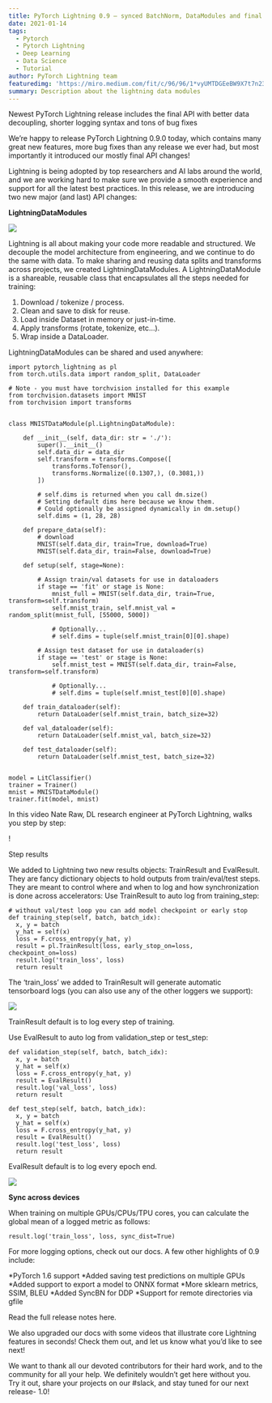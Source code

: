 ```yaml
---
title: PyTorch Lightning 0.9 — synced BatchNorm, DataModules and final API!
date: 2021-01-14
tags: 
  - Pytorch
  - Pytorch Lightning
  - Deep Learning
  - Data Science
  - Tutorial
author: PyTorch Lightning team
featuredimg: 'https://miro.medium.com/fit/c/96/96/1*vyUMTDGEeBW9X7t7n23X7g.png'
summary: Description about the lightning data modules
---
```

Newest PyTorch Lightning release includes the final API with better data decoupling, shorter logging syntax and tons of bug fixes

We’re happy to release PyTorch Lightning 0.9.0 today, which contains many great new features, more bug fixes than any release we ever had, but most importantly it introduced our mostly final API changes!

Lightning is being adopted by top researchers and AI labs around the world, and we are working hard to make sure we provide a smooth experience and support for all the latest best practices.
In this release, we are introducing two new major (and last) API changes:

**LightningDataModules**

![](https://miro.medium.com/max/700/1*vAMTBrmXPUtyvqR72i-wew.gif)
 
 Lightning is all about making your code more readable and structured.
We decouple the model architecture from engineering, and we continue to do the same with data. To make sharing and reusing data splits and transforms across projects, we created LightningDataModules.
A LightningDataModule is a shareable, reusable class that encapsulates all the steps needed for training:
1. Download / tokenize / process.
2. Clean and save to disk for reuse.
3. Load inside Dataset in memory or just-in-time.
4. Apply transforms (rotate, tokenize, etc…).
5. Wrap inside a DataLoader.

LightningDataModules can be shared and used anywhere:

```
import pytorch_lightning as pl
from torch.utils.data import random_split, DataLoader

# Note - you must have torchvision installed for this example
from torchvision.datasets import MNIST
from torchvision import transforms


class MNISTDataModule(pl.LightningDataModule):

    def __init__(self, data_dir: str = './'):
        super().__init__()
        self.data_dir = data_dir
        self.transform = transforms.Compose([
            transforms.ToTensor(),
            transforms.Normalize((0.1307,), (0.3081,))
        ])

        # self.dims is returned when you call dm.size()
        # Setting default dims here because we know them.
        # Could optionally be assigned dynamically in dm.setup()
        self.dims = (1, 28, 28)

    def prepare_data(self):
        # download
        MNIST(self.data_dir, train=True, download=True)
        MNIST(self.data_dir, train=False, download=True)

    def setup(self, stage=None):

        # Assign train/val datasets for use in dataloaders
        if stage == 'fit' or stage is None:
            mnist_full = MNIST(self.data_dir, train=True, transform=self.transform)
            self.mnist_train, self.mnist_val = random_split(mnist_full, [55000, 5000])

            # Optionally...
            # self.dims = tuple(self.mnist_train[0][0].shape)

        # Assign test dataset for use in dataloader(s)
        if stage == 'test' or stage is None:
            self.mnist_test = MNIST(self.data_dir, train=False, transform=self.transform)

            # Optionally...
            # self.dims = tuple(self.mnist_test[0][0].shape)

    def train_dataloader(self):
        return DataLoader(self.mnist_train, batch_size=32)

    def val_dataloader(self):
        return DataLoader(self.mnist_val, batch_size=32)

    def test_dataloader(self):
        return DataLoader(self.mnist_test, batch_size=32)
      

model = LitClassifier()
trainer = Trainer()
mnist = MNISTDataModule()
trainer.fit(model, mnist)

```

In this video Nate Raw, DL research engineer at PyTorch Lightning, walks you step by step:

! [](https://youtu.be/L---MBeSXFw)

Step results

We added to Lightning two new results objects: TrainResult and EvalResult. They are fancy dictionary objects to hold outputs from train/eval/test steps. They are meant to control where and when to log and how synchronization is done across accelerators:
Use TrainResult to auto log from training_step:

```
# without val/test loop you can add model checkpoint or early stop
def training_step(self, batch, batch_idx):
  x, y = batch
  y_hat = self(x)
  loss = F.cross_entropy(y_hat, y)
  result = pl.TrainResult(loss, early_stop_on=loss, checkpoint_on=loss)
  result.log('train_loss', loss)
  return result

```

The ‘train_loss’ we added to TrainResult will generate automatic tensorboard logs (you can also use any of the other loggers we support):

![](https://miro.medium.com/max/700/1*PS99ZwxC0dfliCA6Tt9izA.png)

TrainResult default is to log every step of training.

Use EvalResult to auto log from validation_step or test_step:
```
def validation_step(self, batch, batch_idx):
  x, y = batch
  y_hat = self(x)
  loss = F.cross_entropy(y_hat, y)
  result = EvalResult()
  result.log('val_loss', loss)
  return result

def test_step(self, batch, batch_idx):
  x, y = batch
  y_hat = self(x)
  loss = F.cross_entropy(y_hat, y)
  result = EvalResult()
  result.log('test_loss', loss)
  return result
  ```

  EvalResult default is to log every epoch end.

  ![](https://miro.medium.com/max/700/1*K5zsUdjJdmC9iM_bY8RLzA.png)

**Sync across devices**

When training on multiple GPUs/CPUs/TPU cores, you can calculate the global mean of a logged metric as follows:

```
result.log('train_loss', loss, sync_dist=True)
```

For more logging options, check out our docs.
A few other highlights of 0.9 include:

*PyTorch 1.6 support
*Added saving test predictions on multiple GPUs
*Added support to export a model to ONNX format
*More sklearn metrics, SSIM, BLEU
*Added SyncBN for DDP
*Support for remote directories via gfile

Read the full release notes here.

We also upgraded our docs with some videos that illustrate core Lightning features in seconds! Check them out, and let us know what you’d like to see next!

We want to thank all our devoted contributors for their hard work, and to the community for all your help. We definitely wouldn’t get here without you. Try it out, share your projects on our #slack, and stay tuned for our next release- 1.0!